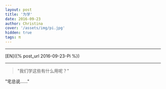```yaml
---
layout: post
title: '为学'
date: 2016-09-23
author: Christina
cover: '/assets/img/pi.jpg'
hidden: true
tags: π
---
```


---

[EN]({% post_url 2016-09-23-Pi %})

---

> "我们学这些有什么用呢？"

"宅总说……"